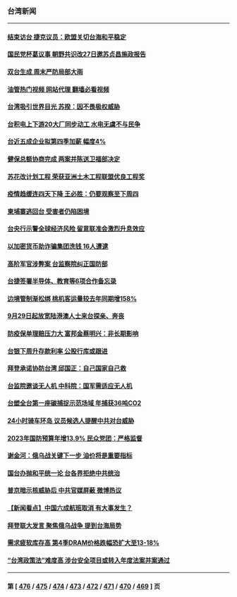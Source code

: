 ### 台湾新闻
---
#### [结束访台 捷克议员：欧盟关切台海和平稳定](../../pages/ncid1349361/n13831324.md?09240045) 
#### [国民党杯葛议事 朝野共识改27日邀苏贞昌施政报告](../../pages/ncid1349361/n13831405.md?09240045) 
#### [双台生成 周末严防局部大雨](../../pages/ncid1349361/n13831404.md?09240045) 
#### [油管热门视频 网站代理 翻墙必看视频](http://209.222.30.114:81/youtube.html?09240045)
#### [台湾吸引世界目光 苏揆：因不畏极权威胁](../../pages/ncid1349361/n13831402.md?09240045) 
#### [台积电上下游20大厂同步动工 水电无虞不与民争](../../pages/ncid1349361/n13831373.md?09240045) 
#### [台近五成企业拟第四季加薪 幅度4%](../../pages/ncid1349361/n13831372.md?09240045) 
#### [健保总额协商完成 两案并陈送卫福部决定](../../pages/ncid1349361/n13831366.md?09240045) 
#### [苏花改计划工程 荣获亚洲土木工程联盟优良工程奖](../../pages/ncid1349361/n13831364.md?09240045) 
#### [疫情趋缓连四天下降 王必胜：仍要观察至下周四](../../pages/ncid1349361/n13831363.md?09240045) 
#### [柬埔寨逃回台 受害者仍陷困境](../../pages/ncid1349361/n13831305.md?09240045) 
#### [台央行示警全球经济风险 留意联准会激烈升息效应](../../pages/ncid1349361/n13831342.md?09240045) 
#### [以加密货币助诈骗集团洗钱 16人遭逮](../../pages/ncid1349361/n13831300.md?09240045) 
#### [高阶军官涉弊案 台监察院纠正国防部](../../pages/ncid1349361/n13831299.md?09240045) 
#### [台捷签署半导体、教育等6项合作备忘录](../../pages/ncid1349361/n13831297.md?09240045) 
#### [边境管制渐松绑 桃机客运量较去年同期增158%](../../pages/ncid1349361/n13831263.md?09240045) 
#### [9月29日起放宽陆港澳人士来台探亲、奔丧](../../pages/ncid1349361/n13831274.md?09240045) 
#### [防疫保单理赔压力大 富邦金蔡明兴：非长期影响](../../pages/ncid1349361/n13831251.md?09240045) 
#### [台银下周升存款利率 公股行库或跟进](../../pages/ncid1349361/n13831253.md?09240045) 
#### [拜登承诺协防台湾 邱国正：自己国家自己救](../../pages/ncid1349361/n13831243.md?09240045) 
#### [台监院邀谈无人机 中科院：国军需适应无人机](../../pages/ncid1349361/n13831245.md?09240045) 
#### [台塑全台第一座碳捕捉示范场域 年捕获36吨CO2](../../pages/ncid1349361/n13831237.md?09240045) 
#### [24小时骑车环岛 议员候选人提醒中共对台威胁](../../pages/ncid1349361/n13831205.md?09240045) 
#### [2023年国防预算年增13.9% 民众党团：严格监督](../../pages/ncid1349361/n13831162.md?09240045) 
#### [谢金河：俄乌战关键下一步 油价将是重要指标](../../pages/ncid1349361/n13831242.md?09240045) 
#### [国台办抛和平统一论 台各界拒绝中共统治](../../pages/ncid1349361/n13830031.md?09240045) 
#### [普京暗示核威胁后 中共官媒屏蔽 微博热议](../../pages/ncid1349361/n13830586.md?09240045) 
#### [【新闻看点】中国六成航班取消 有大事发生？](../../pages/ncid1349361/n13830024.md?09240045) 
#### [拜登联大发言 聚焦俄乌战争 提到台海局势](../../pages/ncid1349361/n13830351.md?09240045) 
#### [需求疲软库存高 第4季DRAM价格跌幅恐扩大至13-18%](../../pages/ncid1349361/n13830359.md?09240045) 
#### [“台湾政策法”难度高 涉台安全项目或转入年度法案并案通过](../../pages/ncid1349361/n13830148.md?09240045) 

---
#### 第 [ [476](./476.md?09240045) / [475](./475.md?09240045) / [474](./474.md?09240045) / [473](./473.md?09240045) / [472](./472.md?09240045) / [471](./471.md?09240045) / [470](./470.md?09240045) / [469](./469.md?09240045) ] 页
